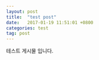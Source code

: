 ```yaml
---
layout: post
title:  "test post"
date:   2017-01-19 11:51:01 +0800
categories: test
tag: post
---
```


테스트 게시물 입니다.